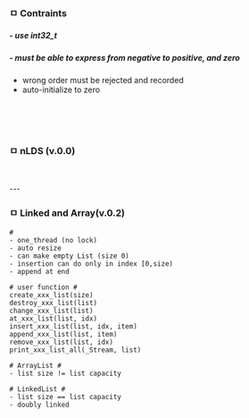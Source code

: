 ### ㅁ Contraints
##### - use int32_t  
##### - must be able to express from negative to positive, and zero  
- wrong order must be rejected and recorded
- auto-initialize to zero
<br>
<br>
<br>

### ㅁ nLDS (v.0.0)
```
```
<br>
---

### ㅁ Linked and Array(v.0.2)
```
# 
- one_thread (no lock)
- auto resize
- can make empty List (size 0)
- insertion can do only in index [0,size)
- append at end

# user function #
create_xxx_list(size)
destroy_xxx_list(list)
change_xxx_list(list)
at_xxx_list(list, idx)
insert_xxx_list(list, idx, item)
append_xxx_list(list, item)
remove_xxx_list(list, idx)
print_xxx_list_all(_Stream, list)

# ArrayList #
- list size != list capacity

# LinkedList #
- list size == list capacity
- doubly linked
```